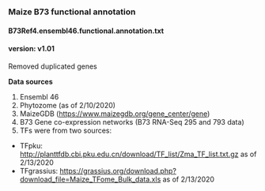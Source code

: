 ### Maize B73 functional annotation
#### B73Ref4.ensembl46.functional.annotation.txt

#### version: v1.01
Removed duplicated genes

**Data sources**
1. Ensembl 46 
2. Phytozome (as of 2/10/2020)
3. MaizeGDB (https://www.maizegdb.org/gene_center/gene)
4. B73 Gene co-expression networks (B73 RNA-Seq 295 and 793 data) 
5. TFs were from two sources:
* TFpku: http://planttfdb.cbi.pku.edu.cn/download/TF_list/Zma_TF_list.txt.gz as of 2/13/2020
* TFgrassius: https://grassius.org/download.php?download_file=Maize_TFome_Bulk_data.xls as of 2/13/2020




